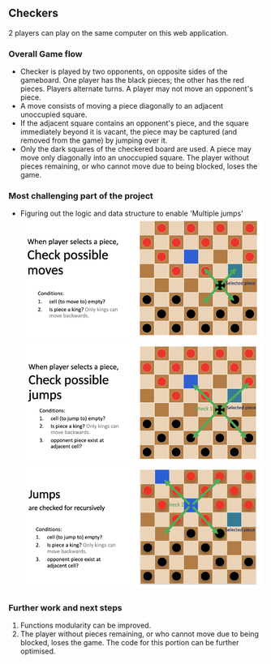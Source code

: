 ## Checkers
2 players can play on the same computer on this web application.

### Overall Game flow
- Checker is played by two opponents, on opposite sides of the gameboard. One player has the black pieces; the other has the red pieces. Players alternate turns. A player may not move an opponent's piece. 
- A move consists of moving a piece diagonally to an adjacent unoccupied square. 
- If the adjacent square contains an opponent's piece, and the square immediately beyond it is vacant, the piece may be captured (and removed from the game) by jumping over it.
- Only the dark squares of the checkered board are used. A piece may move only diagonally into an unoccupied square. The player without pieces remaining, or who cannot move due to being blocked, loses the game.

### Most challenging part of the project
- Figuring out the logic and data structure to enable 'Multiple jumps'
![alt text](https://github.com/edangx100/Checkers/blob/main/Images/image2.png?raw=true)
![alt text](https://github.com/edangx100/Checkers/blob/main/Images/image3.png?raw=true)
![alt text](https://github.com/edangx100/Checkers/blob/main/Images/image4.png?raw=true)

### Further work and next steps
1) Functions modularity can be improved.
2) The player without pieces remaining, or who cannot move due to being blocked, loses the game. The code for this portion can be further optimised.